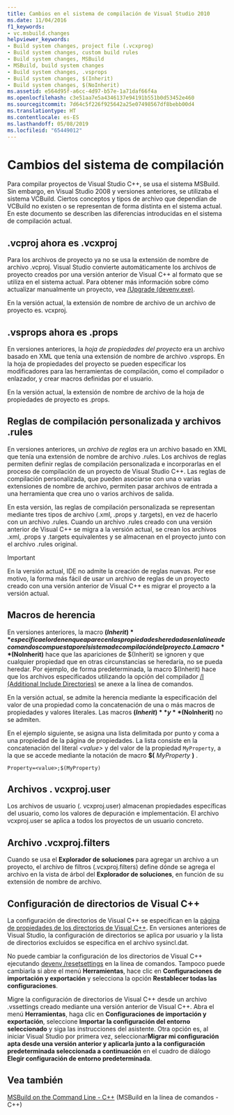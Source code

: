 ```yaml
---
title: Cambios en el sistema de compilación de Visual Studio 2010
ms.date: 11/04/2016
f1_keywords:
- vc.msbuild.changes
helpviewer_keywords:
- Build system changes, project file (.vcxprog)
- Build system changes, custom build rules
- Build system changes, MSBuild
- MSBuild, build system changes
- Build system changes, .vsprops
- Build system changes, $(Inherit)
- Build system changes, $(NoInherit)
ms.assetid: e564d95f-a6cc-4d97-b57e-1a71daf66f4a
ms.openlocfilehash: c3e51aa7e5a4346137e94191b551b0d53452e460
ms.sourcegitcommit: 7d64c5f226f925642a25e07498567df8bebb00d4
ms.translationtype: HT
ms.contentlocale: es-ES
ms.lasthandoff: 05/08/2019
ms.locfileid: "65449012"
---
```

# <a name="build-system-changes"></a>Cambios del sistema de compilación

Para compilar proyectos de Visual Studio C++, se usa el sistema MSBuild. Sin embargo, en Visual Studio 2008 y versiones anteriores, se utilizaba el sistema VCBuild. Ciertos conceptos y tipos de archivo que dependían de VCBuild no existen o se representan de forma distinta en el sistema actual. En este documento se describen las diferencias introducidas en el sistema de compilación actual.

## <a name="vcproj-is-now-vcxproj"></a>.vcproj ahora es .vcxproj

Para los archivos de proyecto ya no se usa la extensión de nombre de archivo .vcproj. Visual Studio convierte automáticamente los archivos de proyecto creados por una versión anterior de Visual C++ al formato que se utiliza en el sistema actual. Para obtener más información sobre cómo actualizar manualmente un proyecto, vea [/Upgrade (devenv.exe)](/visualstudio/ide/reference/upgrade-devenv-exe).

En la versión actual, la extensión de nombre de archivo de un archivo de proyecto es. vcxproj.

## <a name="vsprops-is-now-props"></a>.vsprops ahora es .props

En versiones anteriores, la *hoja de propiedades del proyecto* era un archivo basado en XML que tenía una extensión de nombre de archivo .vsprops. En la hoja de propiedades del proyecto se pueden especificar los modificadores para las herramientas de compilación, como el compilador o enlazador, y crear macros definidas por el usuario.

En la versión actual, la extensión de nombre de archivo de la hoja de propiedades de proyecto es .props.

## <a name="custom-build-rules-and-rules-files"></a>Reglas de compilación personalizada y archivos .rules

En versiones anteriores, un *archivo de reglas* era un archivo basado en XML que tenía una extensión de nombre de archivo .rules. Los archivos de reglas permiten definir reglas de compilación personalizada e incorporarlas en el proceso de compilación de un proyecto de Visual Studio C++. Las reglas de compilación personalizada, que pueden asociarse con una o varias extensiones de nombre de archivo, permiten pasar archivos de entrada a una herramienta que crea uno o varios archivos de salida.

En esta versión, las reglas de compilación personalizada se representan mediante tres tipos de archivo (.xml, .props y .targets), en vez de hacerlo con un archivo .rules. Cuando un archivo .rules creado con una versión anterior de Visual C++ se migra a la versión actual, se crean los archivos .xml, .props y .targets equivalentes y se almacenan en el proyecto junto con el archivo .rules original.

> [!IMPORTANT]
>  En la versión actual, IDE no admite la creación de reglas nuevas. Por ese motivo, la forma más fácil de usar un archivo de reglas de un proyecto creado con una versión anterior de Visual C++ es migrar el proyecto a la versión actual.

## <a name="inheritance-macros"></a>Macros de herencia

En versiones anteriores, la macro **$(Inherit)** especifica el orden en que aparecen las propiedades heredadas en la línea de comandos compuesta por el sistema de compilación del proyecto. La macro **$(NoInherit)** hace que las apariciones de $(Inherit) se ignoren y que cualquier propiedad que en otras circunstancias se heredaría, no se pueda heredar. Por ejemplo, de forma predeterminada, la macro $(Inherit) hace que los archivos especificados utilizando la opción del compilador [/I (Additional Include Directories)](../build/reference/i-additional-include-directories.md) se anexe a la línea de comandos.

En la versión actual, se admite la herencia mediante la especificación del valor de una propiedad como la concatenación de una o más macros de propiedades y valores literales. Las macros **$(Inherit)** y **$(NoInherit)** no se admiten.

En el ejemplo siguiente, se asigna una lista delimitada por punto y coma a una propiedad de la página de propiedades. La lista consiste en la concatenación del literal *\<value>* y del valor de la propiedad `MyProperty`, a la que se accede mediante la notación de macro **$(** <em>MyProperty</em> **)** .

```
Property=<value>;$(MyProperty)
```

## <a name="vcxprojuser-files"></a>Archivos . vcxproj.user

Los archivos de usuario (. vcxproj.user) almacenan propiedades específicas del usuario, como los valores de depuración e implementación. El archivo vcxproj.user se aplica a todos los proyectos de un usuario concreto.

## <a name="vcxprojfilters-file"></a>Archivo .vcxproj.filters

Cuando se usa el **Explorador de soluciones** para agregar un archivo a un proyecto, el archivo de filtros (.vcxproj.filters) define dónde se agrega el archivo en la vista de árbol del **Explorador de soluciones**, en función de su extensión de nombre de archivo.

## <a name="vc-directories-settings"></a>Configuración de directorios de Visual C++

La configuración de directorios de Visual C++ se especifican en la [página de propiedades de los directorios de Visual C++](../ide/vcpp-directories-property-page.md). En versiones anteriores de Visual Studio, la configuración de directorios se aplica por usuario y la lista de directorios excluidos se especifica en el archivo sysincl.dat.

No puede cambiar la configuración de los directorios de Visual C++ ejecutando [devenv /resetsettings](/visualstudio/ide/reference/resetsettings-devenv-exe) en la línea de comandos. Tampoco puede cambiarla si abre el menú **Herramientas**, hace clic en **Configuraciones de importación y exportación** y selecciona la opción **Restablecer todas las configuraciones**.

Migre la configuración de directorios de Visual C++ desde un archivo .vssettings creado mediante una versión anterior de Visual C++. Abra el menú **Herramientas**, haga clic en **Configuraciones de importación y exportación**, seleccione **Importar la configuración del entorno seleccionado** y siga las instrucciones del asistente. Otra opción es, al iniciar Visual Studio por primera vez, seleccionar**Migrar mi configuración apta desde una versión anterior y aplicarla junto a la configuración predeterminada seleccionada a continuación** en el cuadro de diálogo **Elegir configuración de entorno predeterminada**.

## <a name="see-also"></a>Vea también

[MSBuild on the Command Line - C++](../build/msbuild-visual-cpp.md) (MSBuild en la línea de comandos - C++)
